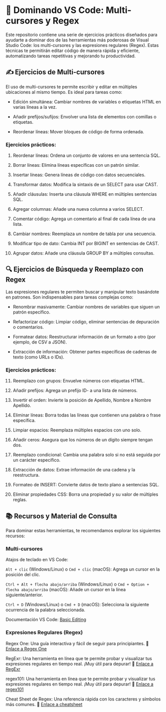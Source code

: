 # 🚀 Dominando VS Code: Multi-cursores y Regex
Este repositorio contiene una serie de ejercicios prácticos diseñados para ayudarte a dominar dos de las herramientas más poderosas de Visual Studio Code: los multi-cursores y las expresiones regulares (Regex). Estas técnicas te permitirán editar código de manera rápida y eficiente, automatizando tareas repetitivas y mejorando tu productividad.

## ✍️ Ejercicios de Multi-cursores
El uso de multi-cursores te permite escribir y editar en múltiples ubicaciones al mismo tiempo. Es ideal para tareas como:

- Edición simultánea: Cambiar nombres de variables o etiquetas HTML en varias líneas a la vez.

- Añadir prefijos/sufijos: Envolver una lista de elementos con comillas o etiquetas.

- Reordenar líneas: Mover bloques de código de forma ordenada.

### Ejercicios prácticos:
1. Reordenar líneas: Ordena un conjunto de valores en una sentencia SQL.

2. Borrar líneas: Elimina líneas específicas con un patrón similar.

3. Insertar líneas: Genera líneas de código con datos secuenciales.

4. Transformar datos: Modifica la sintaxis de un SELECT para usar CAST.

5. Añadir cláusulas: Inserta una cláusula WHERE en múltiples sentencias SQL.

6. Agregar columnas: Añade una nueva columna a varios SELECT.

7. Comentar código: Agrega un comentario al final de cada línea de una lista.

8. Cambiar nombres: Reemplaza un nombre de tabla por una secuencia.

9. Modificar tipo de dato: Cambia INT por BIGINT en sentencias de CAST.

10. Agrupar datos: Añade una cláusula GROUP BY a múltiples consultas.

## 🔍 Ejercicios de Búsqueda y Reemplazo con Regex
Las expresiones regulares te permiten buscar y manipular texto basándote en patrones. Son indispensables para tareas complejas como:

- Renombrar masivamente: Cambiar nombres de variables que siguen un patrón específico.

- Refactorizar código: Limpiar código, eliminar sentencias de depuración o comentarios.

- Formatear datos: Reestructurar información de un formato a otro (por ejemplo, de CSV a JSON).

- Extracción de información: Obtener partes específicas de cadenas de texto (como URLs o IDs).

### Ejercicios prácticos:

11. Reemplazo con grupos: Envuelve números con etiquetas HTML.

12. Añadir prefijos: Agrega un prefijo ID- a una lista de números.

13. Invertir el orden: Invierte la posición de Apellido, Nombre a Nombre Apellido.

14. Eliminar líneas: Borra todas las líneas que contienen una palabra o frase específica.

15. Limpiar espacios: Reemplaza múltiples espacios con uno solo.

16. Añadir ceros: Asegura que los números de un dígito siempre tengan dos.

17. Reemplazo condicional: Cambia una palabra solo si no está seguida por un carácter específico.

18. Extracción de datos: Extrae información de una cadena y la reestructura.

19. Formateo de INSERT: Convierte datos de texto plano a sentencias SQL.

20. Eliminar propiedades CSS: Borra una propiedad y su valor de múltiples reglas.

## 📚 Recursos y Material de Consulta
Para dominar estas herramientas, te recomendamos explorar los siguientes recursos:

### Multi-cursores
Atajos de teclado en VS Code:

`Alt + clic` (Windows/Linux) o `Cmd + clic` (macOS): Agrega un cursor en la posición del clic.

`Ctrl + Alt + flecha abajo/arriba` (Windows/Linux) o `Cmd + Option + flecha abajo/arriba` (macOS): Añade un cursor en la línea siguiente/anterior.

`Ctrl + D` (Windows/Linux) o `Cmd + D` (macOS): Selecciona la siguiente ocurrencia de la palabra seleccionada.

Documentación VS Code: [Basic Editing](https://code.visualstudio.com/docs/editing/codebasics)

### Expresiones Regulares (Regex)
Regex One: Una guía interactiva y fácil de seguir para principiantes. 🔗 [Enlace a Regex One](https://regexone.com/)

RegExr: Una herramienta en línea que te permite probar y visualizar tus expresiones regulares en tiempo real. ¡Muy útil para depurar! 🔗 [Enlace a RegExr](https://regexr.com/) 

regex101: Una herramienta en línea que te permite probar y visualizar tus expresiones regulares en tiempo real. ¡Muy útil para depurar! 🔗 [Enlace a regex101](https://regex101.com/)

Cheat Sheet de Regex: Una referencia rápida con los caracteres y símbolos más comunes. 🔗 [Enlace a cheatsheet](https://cheatography.com/davechild/cheat-sheets/regular-expressions/)